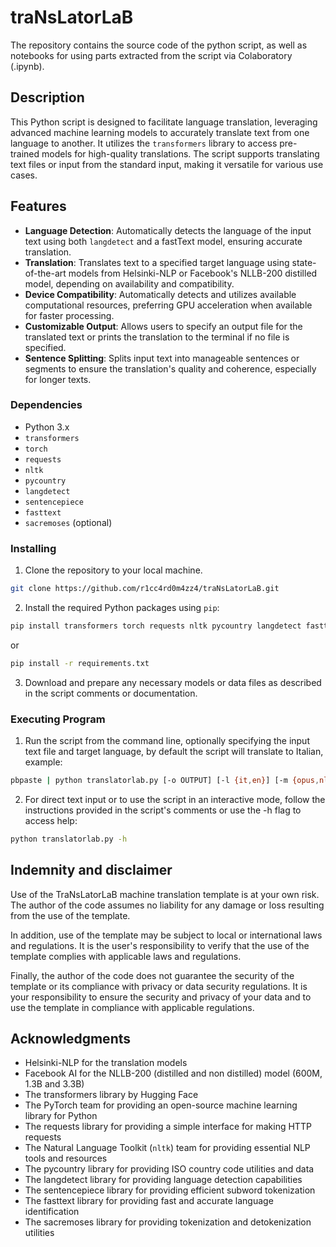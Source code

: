 # traNsLatorLaB
The repository contains the source code of the python script, as well as notebooks for using parts extracted from the script via Colaboratory (.ipynb).

## Description

This Python script is designed to facilitate language translation, leveraging advanced machine learning models to accurately translate text from one language to another. It utilizes the `transformers` library to access pre-trained models for high-quality translations. The script supports translating text files or input from the standard input, making it versatile for various use cases.

## Features

- **Language Detection**: Automatically detects the language of the input text using both `langdetect` and a fastText model, ensuring accurate translation.
- **Translation**: Translates text to a specified target language using state-of-the-art models from Helsinki-NLP or Facebook's NLLB-200 distilled model, depending on availability and compatibility.
- **Device Compatibility**: Automatically detects and utilizes available computational resources, preferring GPU acceleration when available for faster processing.
- **Customizable Output**: Allows users to specify an output file for the translated text or prints the translation to the terminal if no file is specified.
- **Sentence Splitting**: Splits input text into manageable sentences or segments to ensure the translation's quality and coherence, especially for longer texts.

### Dependencies

- Python 3.x
- `transformers`
- `torch`
- `requests`
- `nltk`
- `pycountry`
- `langdetect`
- `sentencepiece`
- `fasttext`
- `sacremoses` (optional)

### Installing

1. Clone the repository to your local machine.

```bash
git clone https://github.com/r1cc4rd0m4zz4/traNsLatorLaB.git
```
 
2. Install the required Python packages using `pip`:

```bash
pip install transformers torch requests nltk pycountry langdetect fasttext sentencepiece sacremoses
```
or
```bash
pip install -r requirements.txt
```

3. Download and prepare any necessary models or data files as described in the script comments or documentation.

### Executing Program

1. Run the script from the command line, optionally specifying the input text file and target language, by default the script will translate to Italian, example:

```bash
pbpaste | python translatorlab.py [-o OUTPUT] [-l {it,en}] [-m {opus,nllb,nllb-d600,nllb-d1.3,nllb-1.3,nllb-3.3}] [txt_path] | pbcopy
```

2. For direct text input or to use the script in an interactive mode, follow the instructions provided in the script's comments or use the -h flag to access help:

```bash
python translatorlab.py -h
```

## Indemnity and disclaimer

Use of the TraNsLatorLaB machine translation template is at your own risk. The author of the code assumes no liability for any damage or loss resulting from the use of the template.

In addition, use of the template may be subject to local or international laws and regulations. It is the user's responsibility to verify that the use of the template complies with applicable laws and regulations.

Finally, the author of the code does not guarantee the security of the template or its compliance with privacy or data security regulations. It is your responsibility to ensure the security and privacy of your data and to use the template in compliance with applicable regulations.

## Acknowledgments

- Helsinki-NLP for the translation models
- Facebook AI for the NLLB-200 (distilled and non distilled) model (600M, 1.3B and 3.3B)
- The transformers library by Hugging Face
- The PyTorch team for providing an open-source machine learning library for Python
- The requests library for providing a simple interface for making HTTP requests
- The Natural Language Toolkit (`nltk`) team for providing essential NLP tools and resources
- The pycountry library for providing ISO country code utilities and data
- The langdetect library for providing language detection capabilities
- The sentencepiece library for providing efficient subword tokenization
- The fasttext library for providing fast and accurate language identification
- The sacremoses library for providing tokenization and detokenization utilities
